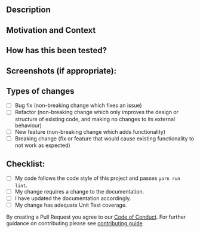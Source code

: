 <!--- Provide a general summary of your changes in the Title above -->

## Description
<!--- Describe your changes in detail -->

## Motivation and Context
<!--- Why is this change required? What problem does it solve? -->
<!--- If it fixes an open issue, please link to the issue here. -->

## How has this been tested?
<!--- Please describe in detail how you tested your changes. -->
<!--- Include details of your testing environment, tests ran to see how -->
<!--- your change affects other areas of the code, etc. -->

## Screenshots (if appropriate):

## Types of changes
<!--- What types of changes does your code introduce? Put an `x` in all the boxes that apply: -->
- [ ] Bug fix (non-breaking change which fixes an issue)
- [ ] Refactor (non-breaking change which only improves the design or structure of existing code, and making no changes to its external behaviour)
- [ ] New feature (non-breaking change which adds functionality)
- [ ] Breaking change (fix or feature that would cause existing functionality to not work as expected)

## Checklist:
<!--- Go over all the following points, and put an `x` in all the boxes that apply. -->
<!--- If you're unsure about any of these, don't hesitate to ask. We're here to help! -->
- [ ] My code follows the code style of this project and passes `yarn run lint`.
- [ ] My change requires a change to the documentation.
- [ ] I have updated the documentation accordingly.
- [ ] My change has adequate Unit Test coverage.

By creating a Pull Request you agree to our [Code of Conduct](https://github.com/obsidian-tasks-group/obsidian-tasks/blob/main/CODE_OF_CONDUCT.md). For further guidance on contributing please see [contributing guide](https://github.com/obsidian-tasks-group/obsidian-tasks/blob/main/CONTRIBUTING.md)
